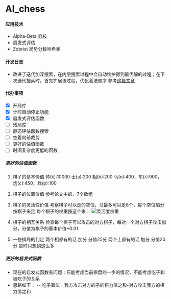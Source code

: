 # AI_chess

#### 应用技术

* Alpha-Beta 剪枝
* 启发式评估
* Zobrist 局势分数哈希表

#### 开发日志

* 改进了迭代加深搜索，在内层搜索过程中会自动维护得到最优解的过程；在下次迭代搜索时，首先扩展该过程，优化着法顺序 参考[这篇文章](https://www.xqbase.com/computer/search_iterative.htm)

#### 代办事项

- [x] 开局库
- [x] 计时自动停止功能
- [x] 启发式评估函数
- [ ] 残局库
- [ ] 静态评估函数搜索
- [ ] 空着向前裁剪
- [ ] 更好的估值函数
- [ ] 时间复杂度更低的函数

##### 更好的估值函数
1. 棋子的基本价值
帅(k):10000 士(a):200 相(b):200 马(n):400，车(r):900，炮(c):450，兵(p):100

2. 棋子的位置价值
参考论文中的，7个数组

3. 棋子的灵活性价值
考察棋子可以走的空位，马最多可以走8个，每个空位加分按棋子来定
每个棋子的权重按这个来：
![灵活度权重](https://images.gitee.com/uploads/images/2021/0527/232338_4641b0bd_8556246.png "屏幕截图.png")

4. 棋子的相互关系
检查每个棋子可以攻击的对方棋子，每对一个对方棋子攻击加分，分值为棋子的基本价值*0.01

5. 一些棋局的判定
两个相都有的话 加分 分值25分
两个士都有的话 加分 分值20分
暂时只想到这么多

##### 更好的启发式函数

- 现在的启发式函数有问题：只能考虑当前棋盘的一步的情况，不能考虑吃子和被吃子的关系
- 思路如下：
-- 吃子着法：我方攻击对方的子的棋力值之和-对方攻击我方的棋力值之和




